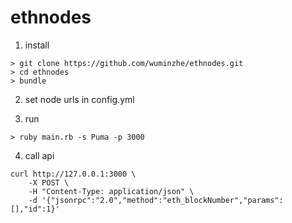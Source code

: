 # ethnodes

1. install

```
> git clone https://github.com/wuminzhe/ethnodes.git
> cd ethnodes
> bundle
```

2. set node urls in config.yml

3. run

```
> ruby main.rb -s Puma -p 3000
```

4. call api
```
curl http://127.0.0.1:3000 \
    -X POST \
    -H "Content-Type: application/json" \
    -d '{"jsonrpc":"2.0","method":"eth_blockNumber","params": [],"id":1}'
```
